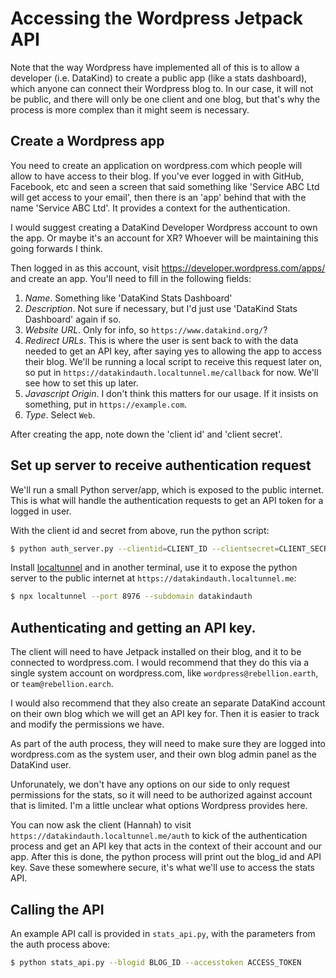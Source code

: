 # Accessing the Wordpress Jetpack API

Note that the way Wordpress have implemented all of this is to allow a developer (i.e. DataKind) to create a public app (like a stats dashboard), which anyone can connect their Wordpress blog to. In our case, it will not be public, and there will only be one client and one blog, but that's why the process is more complex than it might seem is necessary.

## Create a Wordpress app

You need to create an application on wordpress.com which people will allow to have access to their blog. If you've ever logged in with GitHub, Facebook, etc and seen a screen that said something like 'Service ABC Ltd will get access to your email', then there is an 'app' behind that with the name 'Service ABC Ltd'. It provides a context for the authentication.

I would suggest creating a DataKind Developer Wordpress account to own the app. Or maybe it's an account for XR? Whoever will be maintaining this going forwards I think.

Then logged in as this account, visit https://developer.wordpress.com/apps/ and create an app. You'll need to fill in the following fields:

1. *Name*. Something like 'DataKind Stats Dashboard'
2. *Description*. Not sure if necessary, but I'd just use 'DataKind Stats Dashboard' again if so.
3. *Website URL*. Only for info, so `https://www.datakind.org/`?
4. *Redirect URLs*. This is where the user is sent back to with the data needed to get an API key, after saying yes to allowing the app to access their blog. We'll be running a local script to receive this request later on, so put in `https://datakindauth.localtunnel.me/callback` for now. We'll see how to set this up later.
5. *Javascript Origin*. I don't think this matters for our usage. If it insists on something, put in `https://example.com`.
6. *Type*. Select `Web`.

After creating the app, note down the 'client id' and 'client secret'.

## Set up server to receive authentication request

We'll run a small Python server/app, which is exposed to the public internet. This is what will handle the authentication requests to get an API token for a logged in user.

With the client id and secret from above, run the python script:

```bash
$ python auth_server.py --clientid=CLIENT_ID --clientsecret=CLIENT_SECRET
```

Install [localtunnel](https://localtunnel.github.io/www/) and in another terminal, use it to expose the python server to the public internet at `https://datakindauth.localtunnel.me`:

```bash
$ npx localtunnel --port 8976 --subdomain datakindauth
```

## Authenticating and getting an API key.

The client will need to have Jetpack installed on their blog, and it to be connected to wordpress.com. I would recommend that they do this via a single system account on wordpress.com, like `wordpress@rebellion.earth`, or `team@rebellion.earch`.

I would also recommend that they also create an separate DataKind account on their own blog which we will get an API key for. Then it is easier to track and modify the permissions we have.

As part of the auth process, they will need to make sure they are logged into wordpress.com as the system user, and their own blog admin panel as the DataKind user.

Unforunately, we don't have any options on our side to only request permissions for the stats, so it will need to be authorized against account that is limited. I'm a little unclear what options Wordpress provides here.

You can now ask the client (Hannah) to visit `https://datakindauth.localtunnel.me/auth` to kick of the authentication process and get an API key that acts in the context of their account and our app. After this is done, the python process will print out the blog_id and API key. Save these somewhere secure, it's what we'll use to access the stats API.

## Calling the API

An example API call is provided in `stats_api.py`, with the parameters from the auth process above:

```bash
$ python stats_api.py --blogid BLOG_ID --accesstoken ACCESS_TOKEN
```
